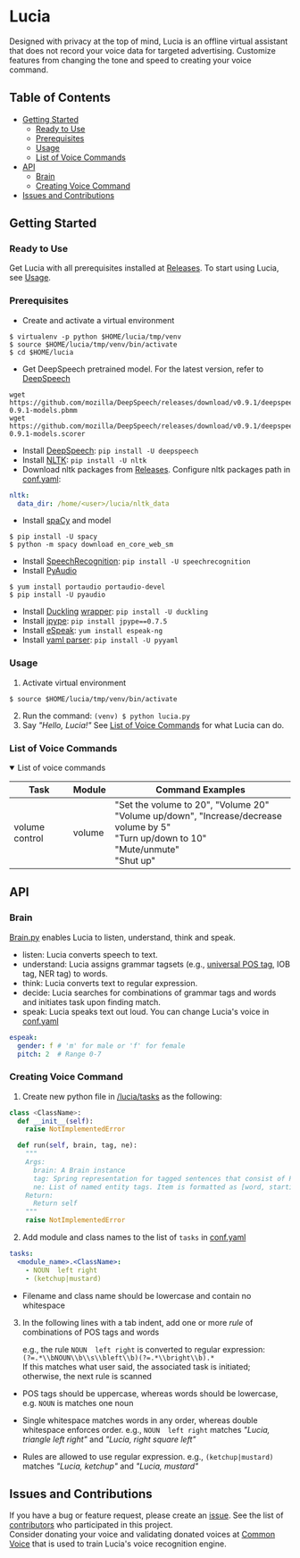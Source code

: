 # Lucia

Designed with privacy at the top of mind, Lucia is an offline virtual assistant that does not record your voice data for targeted advertising. Customize features from changing the tone and speed to creating your voice command.

## Table of Contents

- [Getting Started](#getting-started)
  - [Ready to Use](#ready-to-use)
  - [Prerequisites](#prerequisites)
  - [Usage](#usage)
  - [List of Voice Commands](#list-of-voice-commands)
- [API](#api)
  - [Brain](#brain)
  - [Creating Voice Command](#creating-new-voice-command)
- [Issues and Contributions](#issues-and-contributions)

## Getting Started

### Ready to Use

Get Lucia with all prerequisites installed at <a href="../../releases">Releases</a>. To start using Lucia, see <a href="#usage">Usage</a>.

### Prerequisites
* Create and activate a virtual environment
```
$ virtualenv -p python $HOME/lucia/tmp/venv
$ source $HOME/lucia/tmp/venv/bin/activate
$ cd $HOME/lucia
```
* Get DeepSpeech pretrained model. For the latest version, refer to <a href="https://github.com/mozilla/deepspeech/releases">DeepSpeech</a>
```
wget https://github.com/mozilla/DeepSpeech/releases/download/v0.9.1/deepspeech-0.9.1-models.pbmm
wget https://github.com/mozilla/DeepSpeech/releases/download/v0.9.1/deepspeech-0.9.1-models.scorer
```
* Install <a href="https://github.com/mozilla/DeepSpeech">DeepSpeech</a>: `pip install -U deepspeech`
* Install <a href="https://www.nltk.org/data.html">NLTK</a>: `pip install -U nltk`
* Download nltk packages from <a href="../../releases">Releases</a>. Configure nltk packages path in <a href="/conf.yaml">conf.yaml</a>:
```yaml
nltk:
  data_dir: /home/<user>/lucia/nltk_data
```
* Install <a href="https://spacy.io/">spaCy</a> and model
```
$ pip install -U spacy
$ python -m spacy download en_core_web_sm
```
* Install <a href="https://pypi.org/project/SpeechRecognition/">SpeechRecognition</a>: `pip install -U speechrecognition`
* Install <a href="http://people.csail.mit.edu/hubert/pyaudio/">PyAudio</a>
```
$ yum install portaudio portaudio-devel
$ pip install -U pyaudio
```
* Install [Duckling](https://github.com/facebook/duckling) [wrapper](https://github.com/FraBle/python-duckling): `pip install -U duckling`
* Install <a href="https://github.com/jpype-project/jpype">jpype</a>: `pip install jpype==0.7.5`
* Install <a href="https://github.com/espeak-ng/espeak-ng/">eSpeak</a>: `yum install espeak-ng`
* Install <a href="https://github.com/yaml/pyyaml">yaml parser</a>: `pip install -U pyyaml`

### Usage

1. Activate virtual environment

```
$ source $HOME/lucia/tmp/venv/bin/activate
```

2. Run the command: `(venv) $ python lucia.py`
3. Say *"Hello, Lucia!"* See <a href="#list-of-voice-commands"> List of Voice Commands</a> for what Lucia can do.

### List of Voice Commands

<details open><summary>List of voice commands</summary>

Task | Module | Command Examples
-|-|-
volume control | volume | "Set the volume to 20", "Volume 20"<br>"Volume up/down", "Increase/decrease volume by 5"<br>"Turn up/down to 10"<br>"Mute/unmute"<br>"Shut up"

</details>


## API

### Brain

<a href="/lucia/brain.py">Brain.py</a> enables Lucia to listen, understand, think and speak.
- listen: Lucia converts speech to text. <!--Lucia is set to activate when hearing the **wake word**. You can change wake word by voice command or in <a href="/conf.yaml">conf.yaml</a>-->
- understand: Lucia assigns grammar tagsets (e.g., <a href="https://www.nltk.org/book/ch05.html#tab-universal-tagset">universal POS tag</a>, IOB tag, NER tag) to words.
- think: Lucia converts text to regular expression.
- decide: Lucia searches for combinations of grammar tags and words and initiates task upon finding match.
- speak: Lucia speaks text out loud. You can change Lucia's voice in <a href="/conf.yaml">conf.yaml</a>
```yaml
espeak:
  gender: f # 'm' for male or 'f' for female
  pitch: 2  # Range 0-7
```

### Creating Voice Command

1. Create new python file in <a href="/lucia/tasks">/lucia/tasks</a> as the following:

```python
class <ClassName>:
  def __init__(self):
    raise NotImplementedError

  def run(self, brain, tag, ne):
    """
    Args:
      brain: A Brain instance
      tag: Spring representation for tagged sentences that consist of POS, IOB, NER tags
      ne: List of named entity tags. Item is formatted as [word, starting position, ending position, NER tag, {parsed data}]
    Return:
      Return self
    """
    raise NotImplementedError
```

2. Add module and class names to the list of <code>tasks</code> in <a href="/conf.yaml">conf.yaml</a>

```yaml
tasks:
  <module_name>.<ClassName>:
    - NOUN  left right
    - (ketchup|mustard)
```

- Filename and class name should be lowercase and contain no whitespace

3. In the following lines with a tab indent, add one or more <i>rule</i> of combinations of POS tags and words  
    <p>
    e.g., the rule <code>NOUN&nbsp;&nbsp;left&nbsp;right</code> is converted to regular expression:<br>
    <code>(?=.*\\bNOUN\\b\\s\\bleft\\b)(?=.*\\bright\\b).*</code>
    <br>If this matches what user said, the associated task is initiated; otherwise, the next rule is scanned
    </p>
- POS tags should be uppercase, whereas words should be lowercase, e.g. `NOUN` is matches one noun
- Single whitespace matches words in any order, whereas double whitespace enforces order. e.g., <code>NOUN&nbsp;&nbsp;left&nbsp;right</code> matches *"Lucia, triangle left right"* and *"Lucia, right square left"*

- Rules are allowed to use regular expression. e.g., `(ketchup|mustard)` matches *"Lucia, ketchup"* and *"Lucia, mustard"*

## Issues and Contributions

If you have a bug or feature request, please create an [issue](https://github.com/jayinsf/sandbox/issues). See the list of [contributors](https://github.com/jayinsf/sandbox/graphs/contributors) who participated in this project.  
Consider donating your voice and validating donated voices at [Common Voice](https://commonvoice.mozilla.org/) that is used to train Lucia's voice recognition engine.
